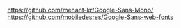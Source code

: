 https://github.com/mehant-kr/Google-Sans-Mono/
https://github.com/mobiledesres/Google-Sans-web-fonts
